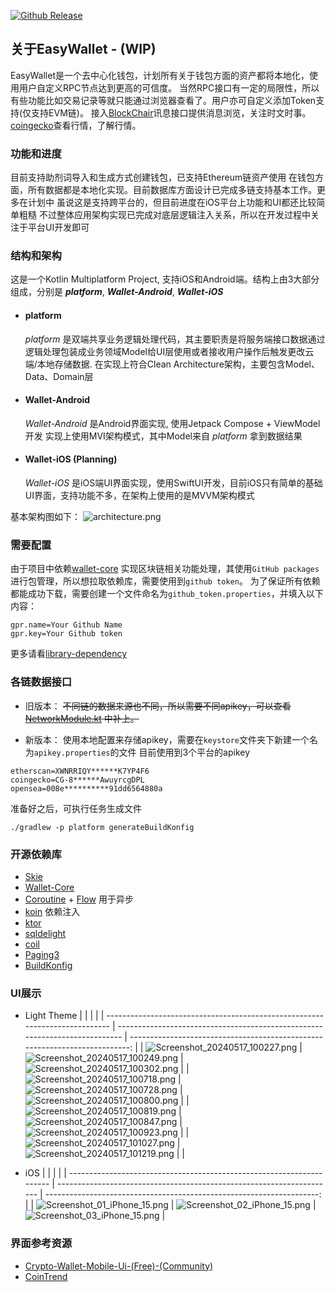 [![Github Release](https://github.com/BreakZero/EasyWallet-KMP/actions/workflows/Release.yml/badge.svg)](https://github.com/BreakZero/EasyWallet-KMP/actions/workflows/Release.yml)

## 关于EasyWallet - (WIP)
EasyWallet是一个去中心化钱包，计划所有关于钱包方面的资产都将本地化，使用用户自定义RPC节点达到更高的可信度。
当然RPC接口有一定的局限性，所以有些功能比如交易记录等就只能通过浏览器查看了。用户亦可自定义添加Token支持(仅支持EVM链)。
接入[BlockChair](https://blockchair.com)讯息接口提供消息浏览，关注时文时事。[coingecko](https://www.coingecko.com/)查看行情，了解行情。

### 功能和进度
目前支持助剂词导入和生成方式创建钱包，已支持Ethereum链资产使用
在钱包方面，所有数据都是本地化实现。目前数据库方面设计已完成多链支持基本工作。更多在计划中
虽说这是支持跨平台的，但目前进度在iOS平台上功能和UI都还比较简单粗糙
不过整体应用架构实现已完成对底层逻辑注入关系，所以在开发过程中关注于平台UI开发即可

### 结构和架构
这是一个Kotlin Multiplatform Project, 支持iOS和Android端。结构上由3大部分组成，分别是 _**platform**_, _**Wallet-Android**_, _**Wallet-iOS**_
* #### platform
  _platform_ 是双端共享业务逻辑处理代码，其主要职责是将服务端接口数据通过逻辑处理包装成业务领域Model给UI层使用或者接收用户操作后触发更改云端/本地存储数据.
  在实现上符合Clean Architecture架构，主要包含Model、Data、Domain层
* #### Wallet-Android
  _Wallet-Android_ 是Android界面实现, 使用Jetpack Compose + ViewModel开发
  实现上使用MVI架构模式，其中Model来自 _platform_ 拿到数据结果
* #### Wallet-iOS (Planning)
  _Wallet-iOS_ 是iOS端UI界面实现，使用SwiftUI开发，目前iOS只有简单的基础UI界面，支持功能不多，在架构上使用的是MVVM架构模式

基本架构图如下：
![architecture.png](screens%2Farchitecture.png)

### 需要配置

由于项目中依赖[wallet-core](https://github.com/trustwallet/wallet-core)
实现区块链相关功能处理，其使用`GitHub packages`进行包管理，所以想拉取依赖库，需要使用到`github token`。
为了保证所有依赖都能成功下载，需要创建一个文件命名为`github_token.properties`，并填入以下内容：

```properties
gpr.name=Your Github Name
gpr.key=Your Github token
```

更多请看[library-dependency](https://developer.trustwallet.com/developer/wallet-core/integration-guide/android-guide#adding-library-dependency)

### 各链数据接口

- 旧版本：
  ~~不同链的数据来源也不同，所以需要不同apikey，可以查看[NetworkModule.kt](platform%2Fnetwork%2Fsrc%2FcommonMain%2Fkotlin%2Fcom%2Feasy%2Fwallet%2Fnetwork%2Fdi%2FNetworkModule.kt)
  中补上。~~

- 新版本：
  使用本地配置来存储apikey，需要在`keystore`文件夹下新建一个名为`apikey.properties`的文件
  目前使用到3个平台的apikey

```properties
etherscan=XWNRRIQY******K7YP4F6
coingecko=CG-8******AwuyrcgDPL
opensea=008e**********91dd6564880a
```

准备好之后，可执行任务生成文件

```shell
./gradlew -p platform generateBuildKonfig
```

### 开源依赖库

- [Skie](https://github.com/touchlab/SKIE)
- [Wallet-Core](https://github.com/trustwallet/wallet-core)
- [Coroutine](https://github.com/Kotlin/kotlinx.coroutines) + [Flow](https://kotlinlang.org/api/kotlinx.coroutines/kotlinx-coroutines-core/kotlinx.coroutines.flow/)
  用于异步
- [koin](https://github.com/InsertKoinIO/koin) 依赖注入
- [ktor](https://github.com/ktorio/ktor)
- [sqldelight](https://github.com/cashapp/sqldelight)
- [coil](https://github.com/coil-kt/coil)
- [Paging3](https://github.com/cashapp/multiplatform-paging)
- [BuildKonfig](https://github.com/yshrsmz/BuildKonfig)

### UI展示

- Light Theme
  |                                                                             |                                                                             |                                                                             |
  | --------------------------------------------------------------------------- | --------------------------------------------------------------------------- | --------------------------------------------------------------------------: |
  | ![Screenshot_20240517_100227.png](screens%2FScreenshot_20240517_100227.png) | ![Screenshot_20240517_100249.png](screens%2FScreenshot_20240517_100249.png) | ![Screenshot_20240517_100302.png](screens%2FScreenshot_20240517_100302.png) |
  | ![Screenshot_20240517_100718.png](screens%2FScreenshot_20240517_100718.png) | ![Screenshot_20240517_100728.png](screens%2FScreenshot_20240517_100728.png) | ![Screenshot_20240517_100800.png](screens%2FScreenshot_20240517_100800.png) |
  | ![Screenshot_20240517_100819.png](screens%2FScreenshot_20240517_100819.png) | ![Screenshot_20240517_100847.png](screens%2FScreenshot_20240517_100847.png) | ![Screenshot_20240517_100923.png](screens%2FScreenshot_20240517_100923.png) |
  | ![Screenshot_20240517_101027.png](screens%2FScreenshot_20240517_101027.png) | ![Screenshot_20240517_101219.png](screens%2FScreenshot_20240517_101219.png) |                                                                             |

- iOS
  |                                                                       |                                                                       |                                                                       |
  | --------------------------------------------------------------------- | --------------------------------------------------------------------- | --------------------------------------------------------------------: |
  | ![Screenshot_01_iPhone_15.png](screens%2FScreenshot_01_iPhone_15.png) | ![Screenshot_02_iPhone_15.png](screens%2FScreenshot_02_iPhone_15.png) | ![Screenshot_03_iPhone_15.png](screens%2FScreenshot_03_iPhone_15.png) |

### 界面参考资源

- [Crypto-Wallet-Mobile-Ui-(Free)-(Community)](https://www.figma.com/file/sLqrdLp6vOedEnZgW1E3ze/Cryptooly---Crypto-Wallet-Mobile-Ui-(Free)-(Community)?type=design&mode=design)
- [CoinTrend](https://github.com/CoinTrend/CoinTrend)
